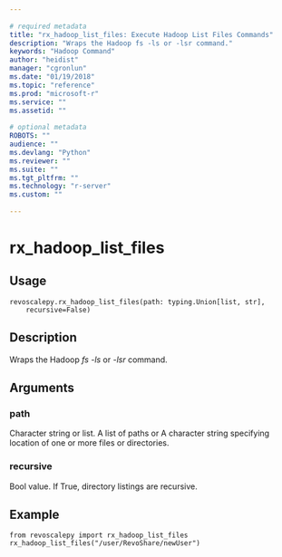 ```yaml
--- 
 
# required metadata 
title: "rx_hadoop_list_files: Execute Hadoop List Files Commands" 
description: "Wraps the Hadoop fs -ls or -lsr command." 
keywords: "Hadoop Command" 
author: "heidist" 
manager: "cgronlun" 
ms.date: "01/19/2018" 
ms.topic: "reference" 
ms.prod: "microsoft-r" 
ms.service: "" 
ms.assetid: "" 
 
# optional metadata 
ROBOTS: "" 
audience: "" 
ms.devlang: "Python" 
ms.reviewer: "" 
ms.suite: "" 
ms.tgt_pltfrm: "" 
ms.technology: "r-server" 
ms.custom: "" 
 
---
```


# rx_hadoop_list_files


 


## Usage



```
revoscalepy.rx_hadoop_list_files(path: typing.Union[list, str],
    recursive=False)
```





## Description

Wraps the Hadoop *fs -ls* or *-lsr* command.


## Arguments


### path

Character string or list. A list of paths or A character string specifying location of one or more files
or directories.


### recursive

Bool value. If True, directory listings are recursive.


## Example



```
from revoscalepy import rx_hadoop_list_files
rx_hadoop_list_files("/user/RevoShare/newUser")
```

